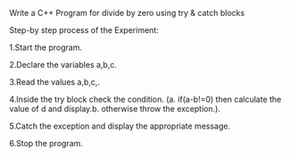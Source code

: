 
Write a C++ Program for divide by zero using try & catch blocks

Step-by step process of the Experiment:

1.Start the program.

2.Declare the variables a,b,c.

3.Read the values a,b,c,.

4.Inside the try block check the condition. (a. if(a-b!=0) then calculate the value of d and display.b. otherwise throw the exception.).

5.Catch the exception and display the appropriate message.

6.Stop the program.
